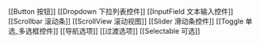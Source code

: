 [[Button 按钮]]
[[Dropdown 下拉列表控件]]
[[InputField 文本输入控件]]
[[Scrollbar 滚动条]]
[[ScrollView 滚动视图]]
[[Slider 滑动条控件]]
[[Toggle 单选_多选框控件]]
[[导航选项]]
[[过渡选项]]
[[Selectable 可选]]
